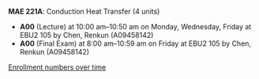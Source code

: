 **MAE 221A**: Conduction Heat Transfer (4 units)

- **A00** (Lecture) at 10:00 am–10:50 am on Monday, Wednesday, Friday at EBU2 105 by Chen, Renkun (A09458142)
- **A00** (Final Exam) at 8:00 am–10:59 am on Friday at EBU2 105 by Chen, Renkun (A09458142)

[Enrollment numbers over time](./MAE221A.tsv)
